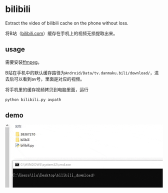 # bilibili

Extract the video of bilibili cache on the phone without loss.

将B站（[bilibili.com](bilibili.com)）缓存在手机上的视频无损提取出来。

## usage

需要安装[ffmpeg](http://ffmpeg.com/)。

B站在手机中的默认缓存路径为`Android/Data/tv.danmaku.bili/download/`，进去后可以看到av号，里面是对应的视频。

将手机里的缓存视频拷贝到电脑里面，运行

```python
python bilibili.py avpath
```

## demo

![](demo/demo.gif)